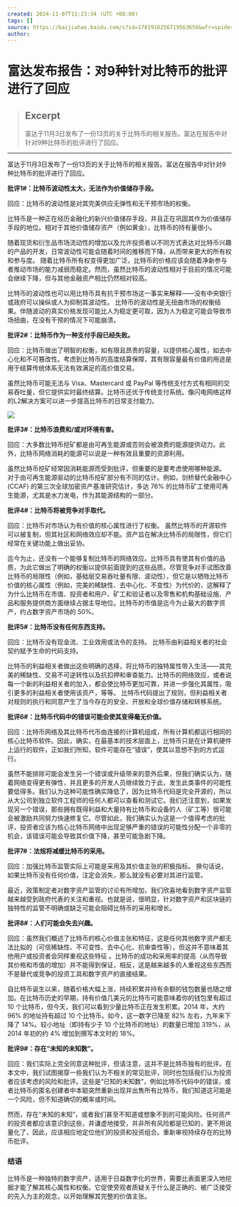 ```yaml
---
created: 2024-11-07T11:23:34 (UTC +08:00)
tags: []
source: https://baijiahao.baidu.com/s?id=1781916256719563656&wfr=spider&for=pc
author: 
---
```


# 富达发布报告：对9种针对比特币的批评进行了回应

> ## Excerpt
> 富达于11月3日发布了一份13页的关于比特币的相关报告。富达在报告中对针对9种比特币的批评进行了回应。

---
富达于11月3日发布了一份13页的关于比特币的相关报告。富达在报告中对针对9种比特币的批评进行了回应。

**批评1#：比特币波动性太大，无法作为价值储存手段。**

回应：比特币的波动性是对其完美供应无弹性和无干预市场的权衡。

比特币是一种正在经历金融化的新兴价值储存手段，并且正在巩固其作为价值储存手段的地位。相对于其他价值储存资产（例如黄金），比特币的持有量很小。  

随着现货和衍生品市场流动性的增加以及允许投资者以不同方式表达对比特币兴趣的产品的开发，日常波动性可能会随着时间的推移而下降，从而带来更大的所有权和参与度。 随着比特币所有权变得更加广泛，比特币的价格应该会随着净新参与者推动市场的能力减弱而稳定。然而，虽然比特币的波动性相对于目前的情况可能会继续下降，但与其他金融资产相比仍然相对较高。

比特币的波动性也可以用比特币具有抗干预市场这一事实来解释——没有中央银行或政府可以操纵或人为抑制其波动性。 比特币的波动性是无扭曲市场的权衡结果。伴随波动的真实价格发现可能比人为稳定更可取，因为人为稳定可能会导致市场扭曲，在没有干预的情况下可能崩溃。

**批评2#：比特币作为一种支付手段已经失败。**

回应：比特币做出了明智的权衡，如有限且昂贵的容量，以提供核心属性，如去中心化和不可篡改性。考虑到比特币的高度结算保障，其有限容量最有价值的用途是用于结算传统体系无法有效满足的高价值交易。

虽然比特币可能无法与 Visa、Mastercard 或 PayPal 等传统支付方式有相同的交易吞吐量，但它提供实时最终结算。比特币还优于传统支付系统。像闪电网络这样的L2解决方案可以进一步提高比特币的日常支付能力。

![](https://pics6.baidu.com/feed/09fa513d269759ee1ac10f19118e4c1b6f22dfd5.jpeg@f_auto?token=3afc0543deaf7a23c0cdcbda6d50b218)

**批评3#：****比特币浪费和/或对****环境有害。**

回应：大多数比特币挖矿都是由可再生能源或否则会被浪费的能源提供动力。此外，比特币网络消耗的能源可以说是一种有效且重要的资源利用。

虽然比特币挖矿经常因消耗能源而受到批评，但重要的是要考虑使用哪种能源。 对于由可再生能源驱动的比特币挖矿部分有不同的估计。例如，剑桥替代金融中心 (CCAF) 的第三次全球加密资产基准研究估计，多达 76% 的比特币矿工使用可再生能源，尤其是水力发电，作为其能源结构的一部分。

**批评4#：比特币将被竞争对手取代。**

回应：比特币对市场认为有价值的核心属性进行了权衡。 虽然比特币的开源软件可以被复制，但其社区和网络效应却不能。资产旨在解决比特币的局限性，但它们经常在关键功能上做出妥协。

迄今为止，还没有一个能够复制比特币的网络效应。比特币具有使其有价值的品质，为此它做出了明确的权衡以提供前面提到的这些品质。尽管竞争对手试图改善比特币的局限性（例如，基础层交易吞吐量有限、波动性），但它是以牺牲比特币价值的核心属性（例如，完美的稀缺性、去中心化、不变性）为代价的，这解释了为什么比特币在市值、投资者和用户、矿工和验证者以及零售和机构基础设施、产品和服务提供商方面继续占据主导地位。比特币的市值是迄今为止最大的数字资产，约占数字资产市场的 50%。

**批评5#：比特币没有任何东西支持。**

回应：比特币没有现金流、工业效用或法令的支持。 比特币由利益相关者的社会契约赋予生命的代码支持。

比特币的利益相关者做出这些明确的选择，将比特币的独特属性带入生活——其完美的稀缺性、交易不可逆转性以及抗扣押和审查能力。比特币的网络效应，或者说每一个新的利益相关者的加入，都会使比特币更加可靠，并进一步强化其属性，吸引更多的利益相关者使用该资产，等等。 比特币代码提出了规则，但利益相关者对规则的执行和同意产生了当今存在的安全、开放和全球价值存储和转移系统。

**批评6#：比特币代码中的错误可能会使其变得毫无价值。**

回应：比特币网络及其比特币代币由连接的计算机组成，所有计算机都运行相同的核心比特币软件。因此，确实，在最基本的技术层面上，比特币只是在计算机硬件上运行的软件，正如我们所知，软件可能存在“错误”，使其以意想不到的方式运行。

虽然不能排除可能会发生另一个错误或升级带来的意外后果，但我们确实认为，随着网络变得更有弹性，并且更多的开发人员继续致力于此，发生此类事件的可能性要低得多。我们认为这种可能性确实降低了，因为比特币代码是完全开源的，所以从大公司到独立软件工程师的任何人都可以查看和测试它。我们还注意到，如果发现另一个错误，那些拥有既得利益和大量持有比特币和设备的人（矿工等）很可能会被激励共同努力快速修复它。尽管如此，我们确实认为这是一个值得考虑的批评，投资者应该为核心比特币网络中出现足够严重的错误的可能性分配一个非零的机会，该错误可能会导致其价值下降，甚至可能急剧下降。

**批评7#：法规将减缓比特币的采用。**

回应：加强比特币监管实际上可能是采用及其价值主张的积极指标。 换句话说，如果比特币没有任何价值，注定会消失，那么就没有必要对其进行监管。

最近，政策制定者对数字资产监管的讨论有所增加，我们欣喜地看到数字资产监管越来越受到政府代表的关注和重视。也就是说，很明显，针对数字资产和区块链的独特性的监管不明确或缺乏可能会阻碍比特币的采用和增长。

**批评8#：人们可能会失去兴趣。**

回应：虽然我们概述了比特币的核心价值主张和特征，这是任何其他数字资产都无法比拟的（可信稀缺性、不可变性、去中心化、抗审查性等），但这并不意味着其他用户或投资者会同样重视这些特征 。比特币的成功和采用率的提高（从而导致其价格和市值的增加）并不能得到保证，相反，这是越来越多的人重视这些东西而不是替代或竞争的投资工具和数字资产的直接结果。

自比特币诞生以来，随着价格大幅上涨，持续积累并持有余额的钱包数量也随之增加。在比特币历史的早期，持有价值几美元的比特币可能意味着你的钱包里有超过 10 个比特币，但今天，我们可以看到少量比特币正在发生积累。2014 年，大约 96% 的地址持有超过 10 个比特币。如今，这一数字已降至 82% 左右，九年来下降了 14%。较小地址（即持有少于 10 个比特币的地址）的数量已增加 319%，从 2014 年初的约 4% 增加到撰写本文时的 18%。

**批评9#：存在“未知的未知数”。**

回应：我们实际上完全同意这种批评，但请注意，这并不是比特币独有的批评。在本文中，我们试图揭穿一些我们认为不相关的常见批评，同时也包括我们认为投资者应该考虑的风险和批评。这些是“已知的未知数”，例如比特币代码中的错误，或者比特币的匿名创建者中本聪突然重新出现并出售所有比特币，我们知道这可能是一个风险，但不知道确切的概率或时间。

然而，存在“未知的未知”，或者我们甚至不知道或想象不到的可能风险。任何资产的投资者都应该意识到这些，并谦虚地接受，并非所有风险都是已知的，更不用说量化了，因此，应该相应地定位他们的投资和投资组合。重新审视持续存在的比特币批评。

### 结语

比特币是一种独特的数字资产，适用于日益数字化的世界，需要比表面更深入地挖掘才能了解其核心属性和权衡。它促使旁观者质疑关于什么是正确的、被广泛接受的先入为主的观念，以开始理解其完整的价值主张。
